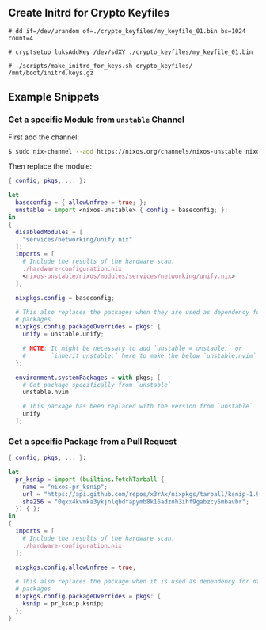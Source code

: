 Create Initrd for Crypto Keyfiles
---------------------------------

    # dd if=/dev/urandom of=./crypto_keyfiles/my_keyfile_01.bin bs=1024 count=4

    # cryptsetup luksAddKey /dev/sdXY ./crypto_keyfiles/my_keyfile_01.bin

    # ./scripts/make_initrd_for_keys.sh crypto_keyfiles/ /mnt/boot/initrd.keys.gz



Example Snippets
----------------

### Get a specific Module from `unstable` Channel

First add the channel:

```bash
$ sudo nix-channel --add https://nixos.org/channels/nixos-unstable nixos-unstable
```

Then replace the module:

```nix
{ config, pkgs, ... }:

let
  baseconfig = { allowUnfree = true; };
  unstable = import <nixos-unstable> { config = baseconfig; };
in
{
  disabledModules = [
    "services/networking/unify.nix"
  ];
  imports = [
    # Include the results of the hardware scan.
    ./hardware-configuration.nix
    <nixos-unstable/nixos/modules/services/networking/unify.nix>
  ];

  nixpkgs.config = baseconfig;

  # This also replaces the packages when they are used as dependency for other
  # packages
  nixpkgs.config.packageOverrides = pkgs: {
    unify = unstable.unify;

    # NOTE: It might be necessary to add `unstable = unstable;` or
    #       `inherit unstable;` here to make the below `unstable.nvim` work.
  };

  environment.systemPackages = with pkgs; [
    # Get package specifically from `unstable`
    unstable.nvim

    # This package has been replaced with the version from `unstable`
    unify
  ];
```



### Get a specific Package from a Pull Request

```nix
{ config, pkgs, ... }:

let
  pr_ksnip = import (builtins.fetchTarball {
    name = "nixos-pr_ksnip";
    url = "https://api.github.com/repos/x3rAx/nixpkgs/tarball/ksnip-1.9.1";
    sha256 = "0qxx4kvmka3ykjnlqbdfapymb8k16adznh3ihf9gabzcy5mbavbr";
  }) { };
in
{
  imports = [
    # Include the results of the hardware scan.
    ./hardware-configuration.nix
  ];

  nixpkgs.config.allowUnfree = true;

  # This also replaces the package when it is used as dependency for other
  # packages
  nixpkgs.config.packageOverrides = pkgs: {
    ksnip = pr_ksnip.ksnip;
  };
}
```
